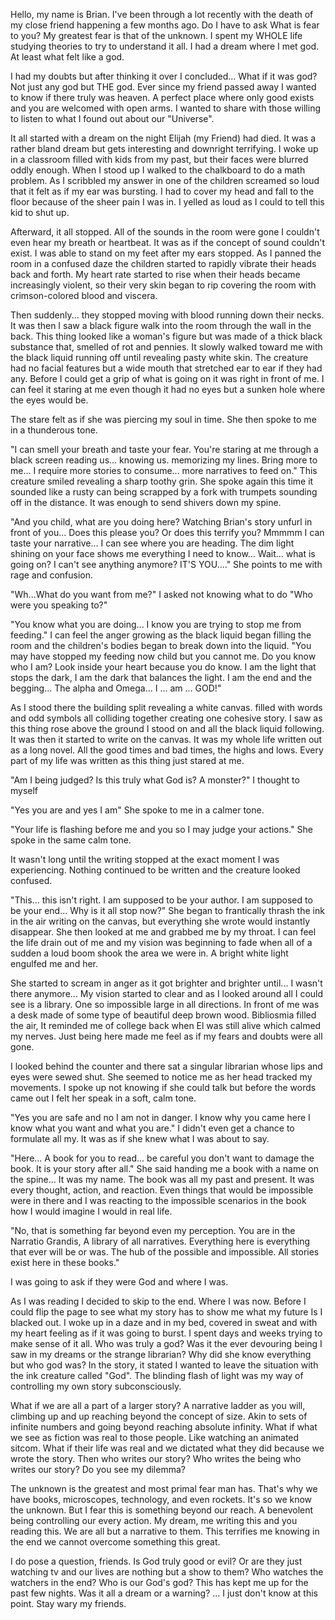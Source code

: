 Hello, my name is Brian. I've been through a lot recently with the death of my close friend happening a few months ago. Do I have to ask What is fear to you? My greatest fear is that of the unknown. I spent my WHOLE life studying theories to try to understand it all. I had a dream where I met god. At least what felt like a god.

I had my doubts but after thinking it over I concluded... What if it was god? Not just any god but THE god. Ever since my friend passed away I wanted to know if there truly was heaven. A perfect place where only good exists and you are welcomed with open arms. I wanted to share with those willing to listen to what I found out about our "Universe".

It all started with a dream on the night Elijah (my Friend) had died. It was a rather bland dream but gets interesting and downright terrifying. I woke up in a classroom filled with kids from my past, but their faces were blurred oddly enough. When I stood up I walked to the chalkboard to do a math problem. As I scribbled my answer in one of the children screamed so loud that it felt as if my ear was bursting. I had to cover my head and fall to the floor because of the sheer pain I was in. I yelled as loud as  I could to tell this kid to shut up.

Afterward, it all stopped. All of the sounds in the room were gone I couldn't even hear my breath or heartbeat. It was as if the concept of sound couldn't exist. I was able to stand on my feet after my ears stopped. As I panned the room in a confused daze the children started to rapidly vibrate their heads back and forth.  My heart rate started to rise when their heads became increasingly violent, so their very skin began to rip covering the room with crimson-colored blood and viscera.

Then suddenly... they stopped moving with blood running down their necks. It was then I saw a black figure walk into the room through the wall in the back. This thing looked like a woman's figure but was made of a thick black substance that, smelled of rot and pennies. It slowly walked toward me with the black liquid running off until revealing pasty white skin. The creature had no facial features but a wide mouth that stretched ear to ear if they had any. Before I could get a grip of what is going on it was right in front of me.  I can feel it staring at me even though it had no eyes but a sunken hole where the eyes would be. 

The stare felt as if she was piercing my soul in time. She then spoke to me in a thunderous tone. 

"I can smell your breath and taste your fear. You're staring at me through a black screen reading us... knowing us. memorizing my lines. Bring more to me... I require more stories to consume... more narratives to feed on."  This creature smiled revealing a sharp toothy grin. She spoke again this time it sounded like a rusty can being scrapped by a fork with trumpets sounding off in the distance. It was enough to send shivers down my spine. 

"And you child, what are you doing here? Watching Brian's story unfurl in front of you... Does this please you? Or does this terrify you? Mmmmm I can taste your narrative... I can see where you are heading. The dim light shining on your face shows me everything  I need to know... Wait... what is going on? I can't see anything anymore? IT'S YOU...." She points to me with rage and confusion. 

"Wh...What do you want from me?" I asked not knowing what to do "Who were you speaking to?" 

"You know what you are doing... I know you are trying to stop me from feeding." I can feel the anger growing as the black liquid began filling the room and the children's bodies began to break down into the liquid. "You may have stopped my feeding now child but you cannot me. Do you know who I am? Look inside your heart because you do know. I am the light that stops the dark, I am the dark that balances the light. I am the end and the begging... The alpha and Omega... I ... am ... GOD!" 

As I stood there the building split revealing a white canvas. filled with words and odd symbols all colliding together creating one cohesive story. I saw as this thing rose above the ground I stood on and all the black liquid following. It was then it started to write on the canvas. It was my whole life written out as a long novel. All the good times and bad times, the highs and lows. Every part of my life was written as this thing just stared at me. 

"Am I being judged? Is this truly what God is? A monster?" I thought to myself

"Yes you are and yes I am" She spoke to me in a calmer tone. 

"Your life is flashing before me and you so I may judge your actions." She spoke in the same calm tone. 

It wasn't long until the writing stopped at the exact moment I was experiencing. Nothing continued to be written and the creature looked confused. 

"This... this isn't right. I am supposed to be your author. I am supposed to be your end... Why is it all stop now?" She began to frantically thrash the ink in the air writing on the canvas, but everything she wrote would instantly disappear. She then looked at me and grabbed me by my throat. I can feel the life drain out of me and my vision was beginning to fade when all of a sudden a loud boom shook the area we were in. A bright white light engulfed me and her. 

She started to scream in anger as it got brighter and brighter until... I wasn't there anymore... My vision started to clear and as I looked around all I could see is a library. One so impossible large in all directions. In front of me was a desk made of some type of beautiful deep brown wood. Bibliosmia filled the air, It reminded me of college back when El was still alive which calmed my nerves. Just being here made me feel as if my fears and doubts were all gone. 

I looked behind the counter and there sat a singular librarian whose lips and eyes were sewed shut. She seemed to notice me as her head tracked my movements. I spoke up not knowing if she could talk but before the words came out I felt her speak in a soft, calm tone. 

"Yes you are safe and no I am not in danger. I know why you came here I know what you want and what you are." I didn't even get a chance to formulate all my. It was as if she knew what I was about to say. 

"Here... A book for you to read... be careful you don't want to damage the book. It is your story after all." She said handing me a book with a name on the spine... It was my name. The book was all my past and present. It was every thought, action, and reaction. Even things that would be impossible were in there and I was reacting to the impossible scenarios in the book how I would imagine I would in real life. 

"No, that is something far beyond even my perception. You are in the  Narratio Grandis,  A library of all narratives. Everything here is everything that ever will be or was. The hub of the possible and impossible. All stories exist here in these books." 

I was going to ask if they were God and where I was. 

As I was reading I decided to skip to the end. Where I was now. Before I could flip the page to see what my story has to show me what my future Is I blacked out. I woke up in a daze and in my bed,  covered in sweat and with my heart feeling as if it was going to burst. I spent days and weeks trying to make sense of it all. Who was truly a god? Was it the ever devouring being I saw in my dreams or the strange librarian? Why did she know everything but who god was? In the story, it stated I wanted to leave the situation with the ink creature called "God". The blinding flash of light was my way of controlling my own story subconsciously. 

What if we are all a part of a larger story? A narrative ladder as you will, climbing up and up reaching beyond the concept of size. Akin to sets of infinite numbers and going beyond reaching absolute infinity. What if what we see as fiction was real to those people. Like watching an animated sitcom. What if their life was real and we dictated what they did because we wrote the story. Then who writes our story? Who writes the being who writes our story? Do you see my dilemma? 

The unknown is the greatest and most primal fear man has. That's why we have books, microscopes, technology, and even rockets. It's so we know the unknown. But I fear this is something beyond our reach. A benevolent being controlling our every action. My dream, me writing this and you reading this. We are all but a narrative to them. This terrifies me knowing in the end we cannot overcome something this great. 

I do pose a question, friends. Is God truly good or evil? Or are they just watching tv and our lives are nothing but a show to them? Who watches the watchers in the end? Who is our God's god? This has kept me up for the past few nights. Was it all a dream or a warning? ... I just don't know at this point. Stay wary my friends.